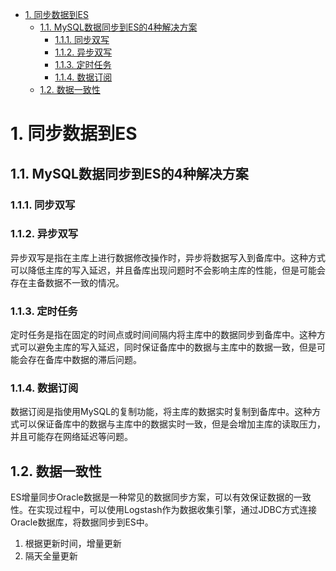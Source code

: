 
<!-- TOC -->

- [1. 同步数据到ES](#1-同步数据到es)
    - [1.1. MySQL数据同步到ES的4种解决方案](#11-mysql数据同步到es的4种解决方案)
        - [1.1.1. 同步双写](#111-同步双写)
        - [1.1.2. 异步双写](#112-异步双写)
        - [1.1.3. 定时任务](#113-定时任务)
        - [1.1.4. 数据订阅](#114-数据订阅)
    - [1.2. 数据一致性](#12-数据一致性)

<!-- /TOC -->

# 1. 同步数据到ES  
<!-- 
logstash同步mysql数据到Elasticsearch实战,主要实现删除
https://blog.csdn.net/Giggle1994/article/details/111194763
-->
<!-- 

*** https://www.cnblogs.com/zeenzhou/p/12125634.html

https://blog.csdn.net/qq_39893313/article/details/123688809
https://www.cnblogs.com/zxy-come-on/p/15196602.html
https://www.zhihu.com/question/482345425/answer/2168849961
-->

<!-- 

canal
https://www.jianshu.com/p/9677ca6ca34e
使用canal增量同步mysql数据库信息到ElasticSearch
https://www.cnblogs.com/dalaoyang/p/11069850.html
canal adapter没有同步成功无异常
https://blog.csdn.net/lizz861109/article/details/113183990
CanalAdapter1.1.5版本问题收集
https://blog.csdn.net/lizz861109/article/details/112682680
Elasticsearch 如何实现相似推荐功能？
https://mp.weixin.qq.com/s/apPGngRQx6bJEmR82XlXhQ
-->

<!-- 

MySQL数据同步到ES的4种解决方案
https://baijiahao.baidu.com/s?id=1761412728761809761&wfr=spider&for=pc

https://blog.csdn.net/weixin_43735348/article/details/127580815

-->

## 1.1. MySQL数据同步到ES的4种解决方案
### 1.1.1. 同步双写


### 1.1.2. 异步双写
异步双写是指在主库上进行数据修改操作时，异步将数据写入到备库中。这种方式可以降低主库的写入延迟，并且备库出现问题时不会影响主库的性能，但是可能会存在主备数据不一致的情况。  

### 1.1.3. 定时任务
定时任务是指在固定的时间点或时间间隔内将主库中的数据同步到备库中。这种方式可以避免主库的写入延迟，同时保证备库中的数据与主库中的数据一致，但是可能会存在备库中数据的滞后问题。  


### 1.1.4. 数据订阅
数据订阅是指使用MySQL的复制功能，将主库的数据实时复制到备库中。这种方式可以保证备库中的数据与主库中的数据实时一致，但是会增加主库的读取压力，并且可能存在网络延迟等问题。  


## 1.2. 数据一致性  

ES增量同步Oracle数据是一种常见的数据同步方案，可以有效保证数据的一致性。在实现过程中，可以使用Logstash作为数据收集引擎，通过JDBC方式连接Oracle数据库，将数据同步到ES中。  

<!-- 

https://www.xjx100.cn/news/488897.html?action=onClick
-->

1. 根据更新时间，增量更新
2. 隔天全量更新 

